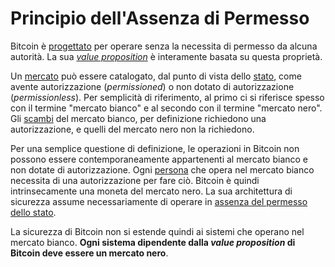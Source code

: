 # Principio dell'Assenza di Permesso



Bitcoin è [progettato]() per operare senza la necessita di permesso da alcuna autorità. La sua [_value proposition_]() è interamente basata su questa proprietà.

Un [mercato]() può essere catalogato,  dal punto di vista dello [stato](),  come avente autorizzazione (_permissioned_) o non dotato di autorizzazione (_permissionless_). Per semplicità di riferimento, al primo ci si riferisce spesso con il termine "mercato bianco" e al secondo con il termine "mercato nero". Gli [scambi]() del mercato bianco, per definizione richiedono una autorizzazione, e quelli del mercato nero non la richiedono.

Per una semplice questione di definizione, le operazioni in Bitcoin non possono essere contemporaneamente appartenenti al mercato bianco e non dotate di autorizzazione. Ogni [persona]() che opera nel mercato bianco necessita di una autorizzazione per fare ciò. Bitcoin è quindi intrinsecamente una moneta del mercato nero. La sua architettura di sicurezza assume necessariamente di operare in [assenza del permesso dello stato]().

La sicurezza di Bitcoin non si estende quindi ai sistemi che operano nel mercato bianco. **Ogni sistema dipendente dalla _value proposition_ di Bitcoin deve essere un mercato nero**.

